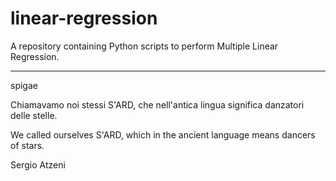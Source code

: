 # linear-regression
A repository containing Python scripts to perform Multiple Linear Regression.


---
spigae

Chiamavamo noi stessi S'ARD, che nell'antica lingua significa danzatori delle stelle.

We called ourselves S'ARD, which in the ancient language means dancers of stars.

Sergio Atzeni
